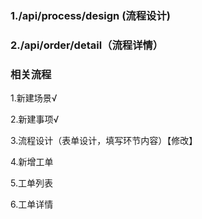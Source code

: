 ### 1./api/process/design (流程设计)





### 2./api/order/detail（流程详情）





### 相关流程

1.新建场景√

2.新建事项√

3.流程设计（表单设计，填写环节内容）【修改】

4.新增工单

5.工单列表

6.工单详情

